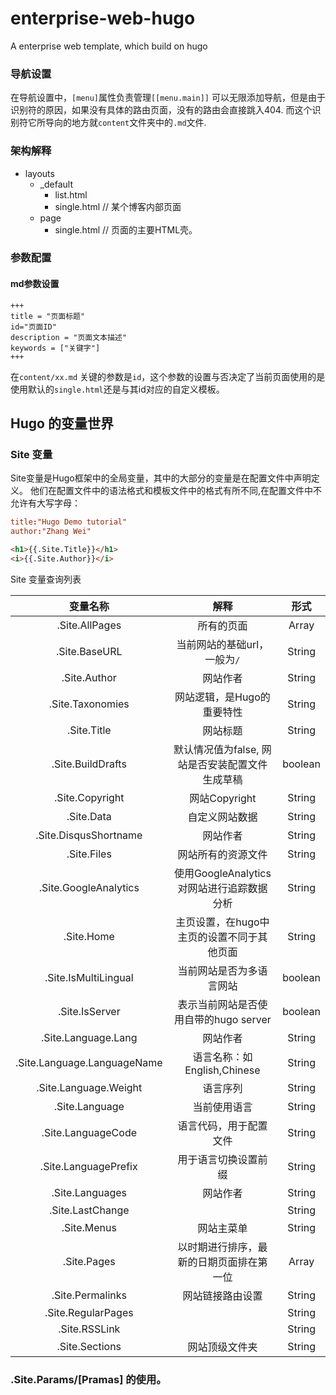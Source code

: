 # enterprise-web-hugo
A enterprise web template, which build on hugo

### 导航设置

在导航设置中，`[menu]`属性负责管理`[[menu.main]]` 可以无限添加导航，但是由于识别符的原因，如果没有具体的路由页面，没有的路由会直接跳入404. 而这个识别符它所导向的地方就`content`文件夹中的`.md`文件.    

### 架构解释

- layouts
  * _default
    * list.html
    * single.html // 某个博客内部页面
  * page
    * single.html // 页面的主要HTML壳。


### 参数配置

#### md参数设置

```
+++
title = "页面标题"
id="页面ID"
description = "页面文本描述"
keywords = ["关键字"]
+++
```

在`content/xx.md` 关键的参数是`id`，这个参数的设置与否决定了当前页面使用的是使用默认的`single.html`还是与其id对应的自定义模板。

## Hugo 的变量世界

### Site 变量

Site变量是Hugo框架中的全局变量，其中的大部分的变量是在配置文件中声明定义。
他们在配置文件中的语法格式和模板文件中的格式有所不同,在配置文件中不允许有大写字母：

```toml
title:"Hugo Demo tutorial"
author:"Zhang Wei"
```

```html
<h1>{{.Site.Title}}</h1>
<i>{{.Site.Author}}</i>
```

Site 变量查询列表

| 变量名称  | 解释       |   形式  |
| :----:  |  :----:    |  :----:|
| .Site.AllPages |    所有的页面       |   Array      |
| .Site.BaseURL  |    当前网站的基础url，一般为`/`   |   String      |
| .Site.Author   | 网站作者       |String |
| .Site.Taxonomies   | 网站逻辑，是Hugo的重要特性 |String |
| .Site.Title   | 网站标题      |String |
| .Site.BuildDrafts   | 默认情况值为false, 网站是否安装配置文件生成草稿     | boolean |
| .Site.Copyright   | 网站Copyright   |String |
| .Site.Data   | 自定义网站数据      |String |
| .Site.DisqusShortname   | 网站作者       |String |
| .Site.Files   | 网站所有的资源文件  |String |
| .Site.GoogleAnalytics  | 使用GoogleAnalytics对网站进行追踪数据分析 |String |
| .Site.Home   | 主页设置，在hugo中主页的设置不同于其他页面      |String |
| .Site.IsMultiLingual  | 当前网站是否为多语言网站  | boolean |
| .Site.IsServer  | 表示当前网站是否使用自带的hugo server  | boolean |
| .Site.Language.Lang  | 网站作者       |String |
| .Site.Language.LanguageName  | 语言名称：如English,Chinese    |String |
| .Site.Language.Weight  | 语言序列       |String |
| .Site.Language  | 当前使用语言       |String |
| .Site.LanguageCode  | 语言代码，用于配置文件      |String |
| .Site.LanguagePrefix  |用于语言切换设置前缀  |String |
| .Site.Languages  | 网站作者       |String |
| .Site.LastChange  |       |String |
| .Site.Menus  | 网站主菜单    |String |
| .Site.Pages  | 以时期进行排序，最新的日期页面排在第一位 | Array |
| .Site.Permalinks  | 网站链接路由设置       |String |
| .Site.RegularPages  |        |String |
| .Site.RSSLink  |       |String |
| .Site.Sections  | 网站顶级文件夹 |String |


### .Site.Params/[Pramas] 的使用。